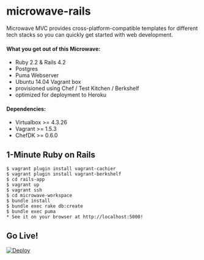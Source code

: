 # microwave-rails
Microwave MVC provides cross-platform-compatible templates for different tech stacks so you can quickly get started with web development.

#### What you get out of this Microwave:
* Ruby 2.2 & Rails 4.2
* Postgres
* Puma Webserver
* Ubuntu 14.04 Vagrant box
* provisioned using Chef / Test Kitchen / Berkshelf
* optimized for deployment to Heroku

#### Dependencies:
* Virtualbox >= 4.3.26
* Vagrant >= 1.5.3
* ChefDK >= 0.6.0

## 1-Minute Ruby on Rails
    $ vagrant plugin install vagrant-cachier
    $ vagrant plugin install vagrant-berkshelf
    $ cd rails-app
    $ vagrant up
    $ vagrant ssh
    $ cd microwave-workspace
    $ bundle install
    $ bundle exec rake db:create
    $ bundle exec puma
    * See it on your browser at http://localhost:5000!

## Go Live!
[![Deploy](https://www.herokucdn.com/deploy/button.png)](https://heroku.com/deploy)
